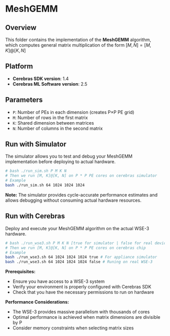 # MeshGEMM

## Overview

This folder contains the implementation of the **MeshGEMM** algorithm, which computes general matrix multiplication of the form $[M,N]=[M,K]@[K,N]$

## Platform

- **Cerebras SDK version**: 1.4
- **Cerebras ML Software version**: 2.5

## Parameters

- `P`: Number of PEs in each dimension (creates P×P PE grid)
- `M`: Number of rows in the first matrix
- `K`: Shared dimension between matrices
- `N`: Number of columns in the second matrix

## Run with Simulator

The simulator allows you to test and debug your MeshGEMM implementation before deploying to actual hardware.

```bash
# bash ./run_sim.sh P M K N
# Then we run [M, K]@[K, N] on P * P PE cores on cerebras simulator
# Example
bash ./run_sim.sh 64 1024 1024 1024
```

**Note:** The simulator provides cycle-accurate performance estimates and allows debugging without consuming actual hardware resources.

## Run with Cerebras

Deploy and execute your MeshGEMM algorithm on the actual WSE-3 hardware.

```bash
# bash ./run_wse3.sh P M K N [true for simulator | false for real device]
# Then we run [M, K]@[K, N] on P * P PE cores on cerebras chip
# Example
bash ./run_wse3.sh 64 1024 1024 1024 true # For appliance simulator
bash ./run_wse3.sh 64 1024 1024 1024 false # Runing on real WSE-3
```

**Prerequisites:**
- Ensure you have access to a WSE-3 system
- Verify your environment is properly configured with Cerebras SDK
- Check that you have the necessary permissions to run on hardware

**Performance Considerations:**
- The WSE-3 provides massive parallelism with thousands of cores
- Optimal performance is achieved when matrix dimensions are divisible by P
- Consider memory constraints when selecting matrix sizes

